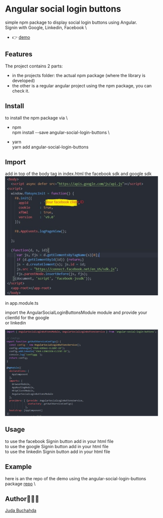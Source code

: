 # Angular social login buttons

simple npm package to display social login buttons using Angular.\
Signin with Google, Linkedin, Facebook \
- 👉 [demo](https://angular-social-login-buttons.herokuapp.com/)

## Features

The project contains 2 parts:
- in the projects folder: the actual npm package (where the library is developed)
- the other is a regular angular project using the npm package, you can check it.


## Install
to install the npm package via \

- npm \
npm install --save angular-social-login-buttons \

- yarn \
yarn add angular-social-login-buttons


## Import
add in top of the body tag in index.html the facebook sdk and google sdk
![Alt text](/img/log1.jpg?raw=true "sdk")

in app.module.ts 

import the AngularSocialLoginButtonsModule module and provide your clientId for the google \
or linkedin 

![Alt text](/img/log3.jpg?raw=true "imports")
## Usage

to use the facebook Signin button add in your html file \
<lib-fb-login></lib-fb-login>
to use the google Signin button add in your html file \
<lib-google-login></lib-google-login>
to use the linkedin  Signin button add in your html file \
<lib-linkedin-login></lib-linkedin-login>


## Example
 here is an the repo of the demo using the angular-social-login-buttons package [repo](https://github.com/miminerd/socialLoginExample) \

 ## Author👩🏻‍💻

[Juda Buchahda](https://juda-landing-cv.herokuapp.com)
